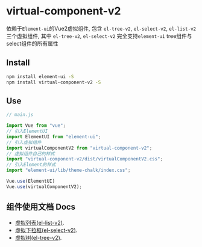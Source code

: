 # virtual-component-v2

依赖于`Element-ui`的Vue2虚拟组件, 包含 `el-tree-v2`, `el-select-v2`, `el-list-v2`三个虚拟组件, 其中 `el-tree-v2`, `el-select-v2` 完全支持`element-ui` tree组件与 select组件的所有属性

## Install

```bash
npm install element-ui -S
npm install virtual-component-v2 -S
```

## Use

```js
// main.js

import Vue from "vue";
// 引入ElementUI
import ElementUI from "element-ui";
// 引入虚拟组件
import virtualComponentV2 from "virtual-component-v2";
// 虚拟组件自己的样式
import "virtual-component-v2/dist/virtualComponentV2.css";
// 引入Element的样式
import "element-ui/lib/theme-chalk/index.css";

Vue.use(ElementUI)
Vue.use(virtualComponentV2);
```

## 组件使用文档 Docs

- [虚拟列表(el-list-v2)](./docs/Vlist.md).
- [虚拟下拉框(el-select-v2)](./docs/Vselect.md).
- [虚拟树(el-tree-v2)](./docs/Vtree.md).
